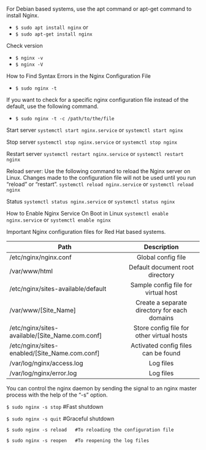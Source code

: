 For Debian based systems, use the apt command or apt-get command to install Nginx.

* `$ sudo apt install nginx`
or
* `$ sudo apt-get install nginx`

Check version
* `$ nginx -v`
* `$ nginx -V`

How to Find Syntax Errors in the Nginx Configuration File
* `$ sudo nginx -t`

If you want to check for a specific nginx configuration file instead of the default, use the following command.
* `$ sudo nginx -t -c /path/to/the/file`

Start server
`systemctl start nginx.service`
or
`systemctl start nginx`

Stop server
`systemctl stop nginx.service`
or
`systemctl stop nginx`

Restart server
`systemctl restart nginx.service`
or
`systemctl restart nginx`

Reload server: Use the following command to reload the Nginx server on Linux. Changes made to the configuration file will not be used until you run “reload” or “restart”.
`systemctl reload nginx.service`
or
`systemctl reload nginx`

Status
`systemctl status nginx.service`
or
`systemctl status nginx`

How to Enable Nginx Service On Boot in Linux
`systemctl enable nginx.service`
or
`systemctl enable nginx`

Important Nginx configuration files for Red Hat based systems.

| Path                                            |      Description                             |
|-------------------------------------------------|:--------------------------------------------:|
| /etc/nginx/nginx.conf                           | Global config file                           |
| /var/www/html                                   | Default document root directory              |
| /etc/nginx/sites-available/default              | Sample config file for virtual host          |
| /var/www/[Site_Name]                            | Create a separate directory for each domains |
| /etc/nginx/sites-available/[Site_Name.com.conf] | Store config file for other virtual hosts    |
| /etc/nginx/sites-enabled/[Site_Name.com.conf]   | Activated config files can be found          |
| /var/log/nginx/access.log                       | Log files                                    |
| /var/log/nginx/error.log                        | Log files                                    |
    
You can control the nginx daemon by sending the signal to an nginx master process with the help of the “-s” option.

`$ sudo nginx -s stop`     #Fast shutdown

`$ sudo nginx -s quit`     #Graceful shutdown

`$ sudo nginx -s reload   #To reloading the configuration file`

`$ sudo nginx -s reopen   #To reopening the log files`
